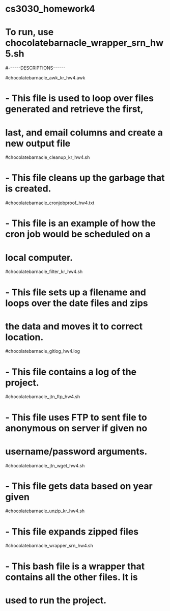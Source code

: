 # cs3030_homework4

# To run, use chocolatebarnacle_wrapper_srn_hw5.sh

#------DESCRIPTIONS------

#chocolatebarnacle_awk_kr_hw4.awk
# - This file is used to loop over files generated and retrieve the first,
#	last, and email columns and create a new output file

#chocolatebarnacle_cleanup_kr_hw4.sh
# - This file cleans up the garbage that is created.

#chocolatebarnacle_cronjobproof_hw4.txt
# - This file is an example of how the cron job would be scheduled on a 
#	local computer.

#chocolatebarnacle_filter_kr_hw4.sh
# - This file sets up a filename and loops over the date files and zips
#	the data and moves it to correct location.

#chocolatebarnacle_gitlog_hw4.log
# - This file contains a log of the project.

#chocolatebarnacle_jtn_ftp_hw4.sh
# - This file uses FTP to sent file to anonymous on server if given no
#	username/password arguments.

#chocolatebarnacle_jtn_wget_hw4.sh
# - This file gets data based on year given

#chocolatebarnacle_unzip_kr_hw4.sh
# - This file expands zipped files

#chocolatebarnacle_wrapper_srn_hw4.sh
# - This bash file is a wrapper that contains all the other files. It is
#	used to run the project.
